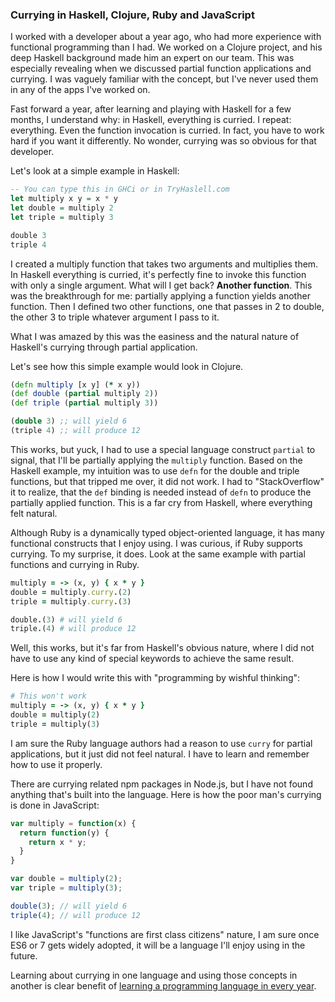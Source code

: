 ### Currying in Haskell, Clojure, Ruby and JavaScript

I worked with a developer about a year ago, who had more experience with functional programming than I had. We worked on a Clojure project, and his deep Haskell background made him an expert on our team. This was especially revealing when we discussed partial function applications and currying. I was vaguely familiar with the concept, but I've never used them in any of the apps I've worked on.

Fast forward a year, after learning and playing with Haskell for a few months, I understand why: in Haskell, everything is curried. I repeat: everything. Even the function invocation is curried. In fact, you have to work hard if you want it differently. No wonder, currying was so obvious for that developer.

Let's look at a simple example in Haskell:

```haskell
-- You can type this in GHCi or in TryHaslell.com
let multiply x y = x * y
let double = multiply 2
let triple = multiply 3

double 3
triple 4
```

I created a multiply function that takes two arguments and multiplies them. In Haskell everything is curried, it's perfectly fine to invoke this function with only a single argument. What will I get back? **Another function**. This was the breakthrough for me: partially applying a function yields another function. Then I defined two other functions, one that passes in 2 to double, the other 3 to triple whatever argument I pass to it.

What I was amazed by this was the easiness and the natural nature of Haskell's currying through partial application.

Let's see how this simple example would look in Clojure.

```clojure
(defn multiply [x y] (* x y))
(def double (partial multiply 2))
(def triple (partial multiply 3))

(double 3) ;; will yield 6
(triple 4) ;; will produce 12
```

This works, but yuck, I had to use a special language construct `partial` to signal, that I'll be partially applying the `multiply` function. Based on the Haskell example, my intuition was to use `defn` for the double and triple functions, but that tripped me over, it did not work. I had to "StackOverflow" it to realize, that the `def` binding is needed instead of `defn` to produce the partially applied function. This is a far cry from Haskell, where everything felt natural.

Although Ruby is a dynamically typed object-oriented language, it has many functional constructs that I enjoy using. I was curious, if Ruby supports currying. To my surprise, it does. Look at the same example with partial functions and currying in Ruby.

```ruby
multiply = -> (x, y) { x * y }
double = multiply.curry.(2)
triple = multiply.curry.(3)

double.(3) # will yield 6
triple.(4) # will produce 12
```
Well, this works, but it's far from Haskell's obvious nature, where I did not have to use any kind of special keywords to achieve the same result.

Here is how I would write this with "programming by wishful thinking":

```ruby
# This won't work
multiply = -> (x, y) { x * y }
double = multiply(2)
triple = multiply(3)
```

I am sure the Ruby language authors had a reason to use `curry` for partial applications, but it just did not feel natural. I have to learn and remember how to use it properly.

There are currying related npm packages in Node.js, but I have not found anything that's built into the language. Here is how the poor man's currying is done in JavaScript:

```javascript
var multiply = function(x) {
  return function(y) {
    return x * y;
  }
}

var double = multiply(2);
var triple = multiply(3);

double(3); // will yield 6
triple(4); // will produce 12
```
I like JavaScript's "functions are first class citizens" nature, I am sure once ES6 or 7 gets widely adopted, it will be a language I'll enjoy using in the future.

Learning about currying in one language and using those concepts in another is clear benefit of [learning a programming language in every year](https://pragprog.com/book/tpp/the-pragmatic-programmer).

